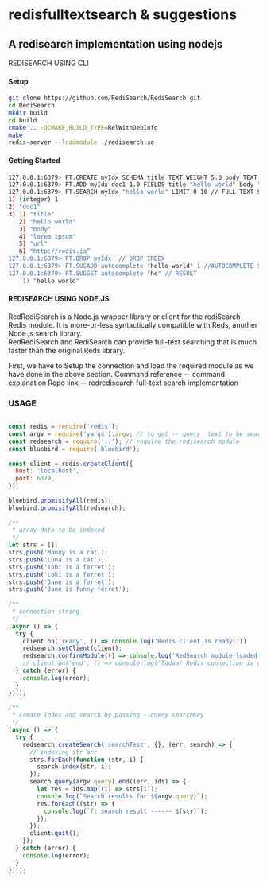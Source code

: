 # redisfulltextsearch & suggestions
## A redisearch implementation using nodejs
REDISEARCH USING CLI

#### Setup
```bash
git clone https://github.com/RediSearch/RediSearch.git
cd RediSearch
mkdir build
cd build
cmake .. -DCMAKE_BUILD_TYPE=RelWithDebInfo
make
redis-server --loadmodule ./redisearch.so
```
#### Getting Started

```bash
127.0.0.1:6379> FT.CREATE myIdx SCHEMA title TEXT WEIGHT 5.0 body TEXT url TEXT //CREATING SCHEMA
127.0.0.1:6379> FT.ADD myIdx doc1 1.0 FIELDS title "hello world" body "lorem ipsum" url "http://redis.io" // ADDING FIELDS
127.0.0.1:6379> FT.SEARCH myIdx "hello world" LIMIT 0 10 // FULL TEXT SEARCH ON INDEX myIdx 
1) (integer) 1
2) "doc1"
3) 1) "title"
   2) "hello world"
   3) "body"
   4) "lorem ipsum"
   5) "url"
   6) "http://redis.io”
127.0.0.1:6379> FT.DROP myIdx  // DROP INDEX 
127.0.0.1:6379> FT.SUGADD autocomplete "hello world" 1 //AUTOCOMPLETE SUGGESTIONS
127.0.0.1:6379> FT.SUGGET autocomplete "he" // RESULT
    1) "hello world"
```

#### REDISEARCH USING NODE.JS

RedRediSearch is a Node.js wrapper library or client for the rediSearch Redis module. It is more-or-less syntactically compatible with Reds, another Node.js search library.  
RedRediSearch and RediSearch can provide full-text searching that is much faster than the original Reds library.

First, we have to Setup the connection and load the required module as we have done in the above section.
Command reference -- command explanation
Repo link -- redredisearch full-text search implementation

### USAGE 
```javascript

const redis = require('redis');
const argv = require('yargs').argv; // to get -- query  text to be searched
const redsearch = require('..'); // require the redisearch module
const bluebird = require('bluebird');
 
const client = redis.createClient({
  host: 'localhost',
  port: 6379,
});
 
bluebird.promisifyAll(redis);
bluebird.promisifyAll(redsearch);
 
/**
 * array data to be indexed
 */
let strs = [];
strs.push('Manny is a cat');
strs.push('Luna is a cat');
strs.push('Tobi is a ferret');
strs.push('Loki is a ferret');
strs.push('Jane is a ferret');
strs.push('Jane is funny ferret');
 
/**
 * connection string
 */
(async () => {
  try {
    client.on('ready', () => console.log('Redis client is ready!'))
    redsearch.setClient(client);
    redsearch.confirmModule(() => console.log('RedSearch module loaded successfully'));
    // client.on('end', () => console.log('Tadaa! Redis connection is closed.'));
  } catch (error) {
    console.log(error);
  }
})();
 
/**
 * create Index and search by passing --query searchKey
 */
(async () => {
  try {
    redsearch.createSearch('searchTest', {}, (err, search) => {
      // indexing str arr
      strs.forEach(function (str, i) {
        search.index(str, i);
      });
      search.query(argv.query).end((err, ids) => {
        let res = ids.map((i) => strs[i]);
        console.log(`Search results for ${argv.query}`);
        res.forEach((str) => {
          console.log(`ft search result ------ ${str}`);
        });
      });
      client.quit();
    });
  } catch (error) {
    console.log(error);
  }
})();

```

